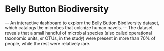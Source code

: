 # Belly Button Biodiversity


-- An interactive dashboard to explore the Belly Button Biodiversity dataset, which catalogs the microbes that colonize human navels.
-- The dataset reveals that a small handful of microbial species (also called operational taxonomic units, or OTUs, in the study) were present in more than 70% of people, while the rest were relatively rare.